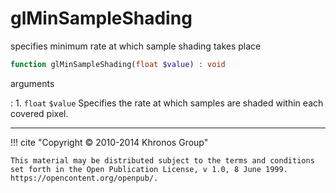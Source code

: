 # glMinSampleShading
specifies minimum rate at which sample shading takes place

```php
function glMinSampleShading(float $value) : void
```



arguments

:    1. `float` `$value` Specifies the rate at which samples are shaded within
    each covered pixel.



---
     

!!! cite "Copyright © 2010-2014 Khronos Group"

    This material may be distributed subject to the terms and conditions set forth in the Open Publication License, v 1.0, 8 June 1999. https://opencontent.org/openpub/.